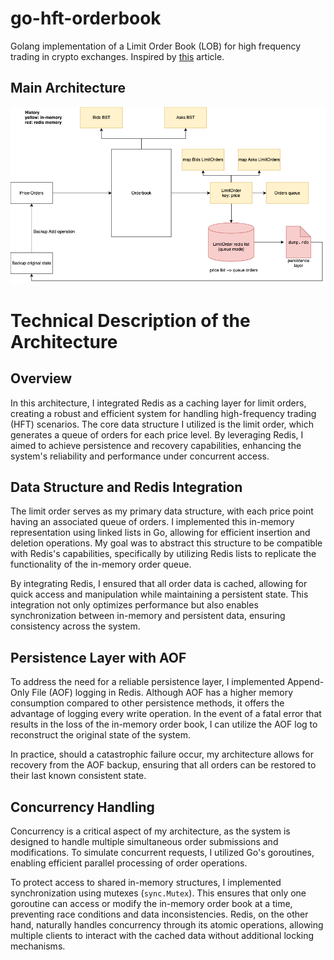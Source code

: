 # go-hft-orderbook
Golang implementation of a Limit Order Book (LOB) for high frequency trading in crypto exchanges. Inspired by [this](https://web.archive.org/web/20110219163448/http://howtohft.wordpress.com/2011/02/15/how-to-build-a-fast-limit-order-book/) article.

## Main Architecture

![Architecture Diagram](images/go-hft-orderbook.png)

# Technical Description of the Architecture

## Overview

In this architecture, I integrated Redis as a caching layer for limit orders, creating a robust and efficient system for handling high-frequency trading (HFT) scenarios. The core data structure I utilized is the limit order, which generates a queue of orders for each price level. By leveraging Redis, I aimed to achieve persistence and recovery capabilities, enhancing the system's reliability and performance under concurrent access.

## Data Structure and Redis Integration

The limit order serves as my primary data structure, with each price point having an associated queue of orders. I implemented this in-memory representation using linked lists in Go, allowing for efficient insertion and deletion operations. My goal was to abstract this structure to be compatible with Redis's capabilities, specifically by utilizing Redis lists to replicate the functionality of the in-memory order queue.

By integrating Redis, I ensured that all order data is cached, allowing for quick access and manipulation while maintaining a persistent state. This integration not only optimizes performance but also enables synchronization between in-memory and persistent data, ensuring consistency across the system.

## Persistence Layer with AOF

To address the need for a reliable persistence layer, I implemented Append-Only File (AOF) logging in Redis. Although AOF has a higher memory consumption compared to other persistence methods, it offers the advantage of logging every write operation. In the event of a fatal error that results in the loss of the in-memory order book, I can utilize the AOF log to reconstruct the original state of the system.

In practice, should a catastrophic failure occur, my architecture allows for recovery from the AOF backup, ensuring that all orders can be restored to their last known consistent state.

## Concurrency Handling

Concurrency is a critical aspect of my architecture, as the system is designed to handle multiple simultaneous order submissions and modifications. To simulate concurrent requests, I utilized Go's goroutines, enabling efficient parallel processing of order operations.

To protect access to shared in-memory structures, I implemented synchronization using mutexes (`sync.Mutex`). This ensures that only one goroutine can access or modify the in-memory order book at a time, preventing race conditions and data inconsistencies. Redis, on the other hand, naturally handles concurrency through its atomic operations, allowing multiple clients to interact with the cached data without additional locking mechanisms.




